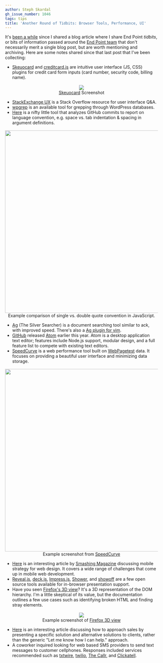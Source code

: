 ```yaml
---
author: Steph Skardal
gh_issue_number: 1046
tags: tips
title: 'Another Round of Tidbits: Browser Tools, Performance, UI'
---
```


It's [been a while](/blog/2013/11/13/internal-tidbits-links-resources-tools) since I shared a blog article where I share End Point *tidbits*, or bits of information passed around the [End Point team](/team) that don't necessarily merit a single blog post, but are worth mentioning and archiving. Here are some notes shared since that last post that I've been collecting:

- [Skeuocard](http://kenkeiter.com/skeuocard/) and [creditcard.js](http://creditcardjs.com/) are intuitive user interface (JS, CSS) plugins for credit card form inputs (card number, security code, billing name).

<div class="separator" style="clear: both; text-align: center;"><img border="0" src="/blog/2014/10/20/another-round-of-tidbits/image-0.png" style="margin-top:3px;"/><br/>
<a href="http://kenkeiter.com/skeuocard/">Skeuocard</a> Screenshot</div>

- [StackExchange UX](http://ux.stackexchange.com/) is a Stack Overflow resource for user interface Q&A.
- [wpgrep](http://blogs.perl.org/users/brian_d_foy/2013/12/grepping-my-wordpress-database.html) is an available tool for grepping through WordPress databases.
- [Here](http://sideeffect.kr/popularconvention/) is a nifty little tool that analyzes GitHub commits to report on language convention, e.g. space vs. tab indentation & spacing in argument definitions.

<div class="separator" style="clear: both; text-align: center;"><img border="0" src="/blog/2014/10/20/another-round-of-tidbits/image-1.png" style="margin-top:3px;" width="600"/><br/>
Example comparison of single vs. double quote convention in JavaScript.</div>

- [Ag](https://github.com/ggreer/the_silver_searcher) (The Silver Searcher) is a document searching tool similar to ack, with improved speed. There's also a [Ag plugin for vim](https://github.com/rking/ag.vim).
- [GitHub](https://github.com/) released [Atom](https://atom.io/) earlier this year. Atom is a desktop application text editor; features include Node.js support, modular design, and a full feature list to compete with existing text editors.
- [SpeedCurve](http://speedcurve.com/) is a web performance tool built on [WebPagetest](http://www.webpagetest.org/) data. It focuses on providing a beautiful user interface and minimizing data storage.

<div class="separator" style="clear: both; text-align: center;"><img border="0" src="/blog/2014/10/20/another-round-of-tidbits/image-2.png" style="margin-top:3px;" width="600"/><br/>
Example screenshot from <a href="http://speedcurve.com/">SpeedCurve</a></div>

- [Here](http://www.smashingmagazine.com/2014/07/22/responsive-web-design-should-not-be-your-only-mobile-strategy/) is an interesting article by [Smashing Magazine](http://www.smashingmagazine.com/) discussing mobile strategy for web design. It covers a wide range of challenges that come up in mobile web development.
- [Reveal.js](http://lab.hakim.se/reveal-js/), [deck.js](http://imakewebthings.com/deck.js/), [Impress.js](http://bartaz.github.io/impress.js/), [Shower](http://shwr.me/), and [showoff](https://github.com/puppetlabs/showoff) are a few open source tools available for in-browser presentation support.
- Have you seen [Firefox's 3D view](https://developer.mozilla.org/en-US/docs/Tools/3D_View)? It's a 3D representation of the DOM hierarchy. I'm a little skeptical of its value, but the documentation outlines a few use cases such as identifying broken HTML and finding stray elements.

<div class="separator" style="clear: both; text-align: center;"><img border="0" src="/blog/2014/10/20/another-round-of-tidbits/image-3.png" style="margin-top:3px;"/><br/>
Example screenshot of <a href="https://developer.mozilla.org/en-US/docs/Tools/3D_View">Firefox 3D view</a></div>

- [Here](http://letsworkshop.com/the-email-line/) is an interesting article discussing how to approach sales by presenting a specific solution and alternative solutions to clients, rather than the generic "Let me know how I can help." approach.
- A coworker inquired looking for web based SMS providers to send text messages to customer cellphones. Responses included services recommended such as [txtwire](http://txtwire.com/), [twilio](http://www.twilio.com/sms), [The Callr](http://thecallr.com/en/products/api-json-voice-sms/), and [Clickatell](https://www.clickatell.com/).
